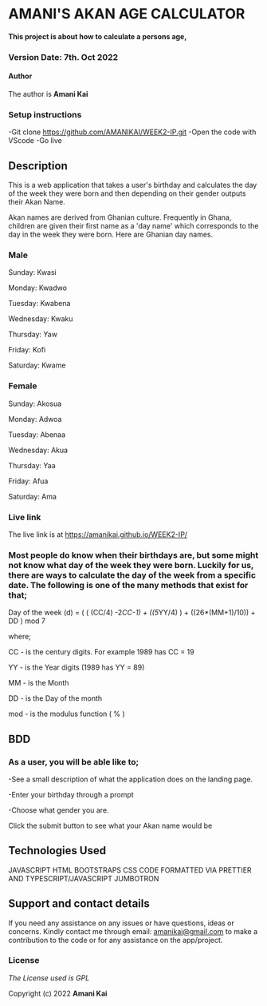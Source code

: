 # AMANI'S AKAN AGE CALCULATOR

#### This project is about how to calculate a persons age, 

### Version Date: 7th. Oct 2022

#### Author

The author is **Amani Kai**

### Setup instructions

-Git clone https://github.com/AMANIKAI/WEEK2-IP.git
-Open the code with VScode
-Go live

## Description

This is a web application that takes a user's birthday and calculates the day of the week they were born and then depending on their gender outputs their Akan Name. 

Akan names are derived from Ghanian culture. Frequently in Ghana, children are given their first name as a 'day name' which corresponds to the day in the week they were born. Here are Ghanian day names.

### Male

Sunday: Kwasi

Monday: Kwadwo

Tuesday: Kwabena

Wednesday: Kwaku

Thursday:  Yaw

Friday: Kofi

Saturday: Kwame

### Female

Sunday: Akosua

Monday: Adwoa

Tuesday: Abenaa

Wednesday: Akua

Thursday:  Yaa

Friday: Afua

Saturday: Ama

### Live link

The live link is at https://amanikai.github.io/WEEK2-IP/

### Most people do know when their birthdays are, but some might not know what day of the week they were born. Luckily for us, there are ways to calculate the day of the week from a specific date. The following is one of the many methods that exist for that;

Day of the week (d) = ( ( (CC/4) -2*CC-1) + ((5*YY/4) ) + ((26*(MM+1)/10)) + DD ) mod 7

 where;

 CC - is the century digits. For example 1989 has CC = 19

 YY - is the Year digits (1989 has YY = 89)

 MM -  is the Month

 DD - is the Day of the month 

 mod - is the modulus function ( % )

## BDD

### As a user, you will be able like to;

-See a  small description of what the application does on the landing page.

-Enter your birthday through a prompt

-Choose what gender you are.

Click the submit button to see what your Akan name would be

## Technologies Used

JAVASCRIPT
HTML
BOOTSTRAPS
CSS
CODE FORMATTED VIA PRETTIER AND TYPESCRIPT/JAVASCRIPT
JUMBOTRON

## Support and contact details

If you need any assistance on any issues or have questions, ideas or concerns. Kindly contact me through email: amanikai@gmail.com to make a contribution to the code or for any assistance on the app/project.

### License

_The License used is GPL_

Copyright (c) 2022 **Amani Kai**